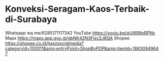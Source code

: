 # Konveksi-Seragam-Kaos-Terbaik-di-Surabaya
Whatsapp             wa.me/6285171117342     YouTube             https://youtu.be/qUi899pRPNc           Maps              https://maps.app.goo.gl/gbNK42N3Fisc2J8QA         Shopee           https://shopee.co.id/haszsocialmedia?categoryId=100011&amp;entryPoint=ShopByPDP&amp;itemId=18830949647

